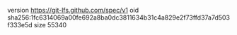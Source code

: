 version https://git-lfs.github.com/spec/v1
oid sha256:1fc6314069a00fe692a8ba0dc3811634b31c4a829e2f73ffd37a7d503f333e5d
size 55340
